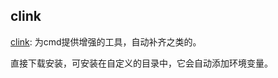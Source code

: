 ## clink
[clink](https://github.com/mridgers/clink): 为cmd提供增强的工具，自动补齐之类的。

直接下载安装，可安装在自定义的目录中，它会自动添加环境变量。